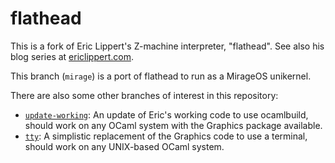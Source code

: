 # flathead

This is a fork of Eric Lippert's Z-machine interpreter, "flathead". See also his blog series at [ericlippert.com](https://ericlippert.com/category/zmachine/).

This branch (`mirage`) is a port of flathead to run as a MirageOS unikernel.

There are also some other branches of interest in this repository:

- [`update-working`](/mato/flathead/tree/update-working): An update of Eric's working code to use ocamlbuild, should work on any OCaml system with the Graphics package available.
- [`tty`](/mato/flathead/tree/tty): A simplistic replacement of the Graphics code to use a terminal, should work on any UNIX-based OCaml system.

